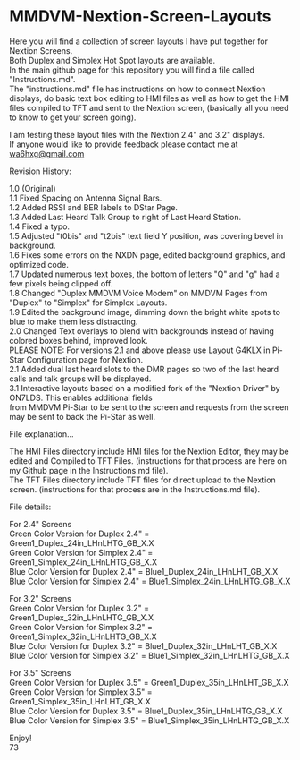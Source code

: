 # MMDVM-Nextion-Screen-Layouts  
  
Here you will find a collection of screen layouts I have put together for Nextion Screens.  
Both Duplex and Simplex Hot Spot layouts are available.  
In the main github page for this repository you will find a file called "Instructions.md".   
The "instructions.md" file has instructions on how to connect Nextion displays, do basic text box editing to HMI files as well as how to get the HMI files compiled  to TFT and sent to the Nextion screen, (basically all you need to know to get your screen going).  
  
I am testing these layout files with the Nextion 2.4" and 3.2" displays.   
If anyone would like to provide feedback please contact me at wa6hxg@gmail.com   
  
Revision History:   
  
1.0 (Original)  
1.1 Fixed Spacing on Antenna Signal Bars.  
1.2 Added RSSI and BER labels to DStar Page.  
1.3 Added Last Heard Talk Group to right of Last Heard Station.  
1.4 Fixed a typo.  
1.5 Adjusted "t0bis" and "t2bis" text field Y position, was covering bevel in background.  
1.6 Fixes some errors on the NXDN page, edited background graphics, and optimized code.  
1.7 Updated numerous text boxes, the bottom of letters "Q" and "g" had a few pixels being clipped off.   
1.8 Changed "Duplex MMDVM Voice Modem" on MMDVM Pages from "Duplex" to "Simplex" for Simplex Layouts.  
1.9 Edited the background image, dimming down the bright white spots to blue to make them less distracting.   
2.0 Changed Text overlays to blend with backgrounds instead of having colored boxes behind, improved look.  
PLEASE NOTE: For versions 2.1 and above please use Layout G4KLX in Pi-Star Configuration page for Nextion.   
2.1 Added dual last heard slots to the DMR pages so two of the last heard calls and talk groups will be displayed.  
3.1 Interactive layouts based on a modified fork of the "Nextion Driver" by ON7LDS. This enables additional fields  
from MMDVM Pi-Star to be sent to the screen and requests from the screen may be sent to back the Pi-Star as well.  
  
File explanation...   
  
The HMI Files directory include HMI files for the Nextion Editor, they may be edited and Compiled to TFT Files. (instructions   for that process are here on my Github page in the Instructions.md file).  
The TFT Files directory include TFT files for direct upload to the Nextion screen. (instructions for that process are in the   Instructions.md file).   
   
File details:    
   
For 2.4" Screens   
Green Color Version for Duplex 2.4" = Green1_Duplex_24in_LHnLHTG_GB_X.X  
Green Color Version for Simplex 2.4" = Green1_Simplex_24in_LHnLHTG_GB_X.X  
Blue Color Version for Duplex 2.4" = Blue1_Duplex_24in_LHnLHT_GB_X.X  
Blue Color Version for Simplex 2.4" = Blue1_Simplex_24in_LHnLHTG_GB_X.X  
  
For 3.2" Screens  
Green Color Version for Duplex 3.2" = Green1_Duplex_32in_LHnLHTG_GB_X.X   
Green Color Version for Simplex 3.2" = Green1_Simplex_32in_LHnLHTG_GB_X.X    
Blue Color Version for Duplex 3.2" = Blue1_Duplex_32in_LHnLHT_GB_X.X   
Blue Color Version for Simplex 3.2" = Blue1_Simplex_32in_LHnLHTG_GB_X.X   
  
For 3.5" Screens  
Green Color Version for Duplex 3.5" = Green1_Duplex_35in_LHnLHT_GB_X.X   
Green Color Version for Simplex 3.5" = Green1_Simplex_35in_LHnLHT_GB_X.X    
Blue Color Version for Duplex 3.5" = Blue1_Duplex_35in_LHnLHTG_GB_X.X   
Blue Color Version for Simplex 3.5" = Blue1_Simplex_35in_LHnLHTG_GB_X.X   

Enjoy!  
73  
